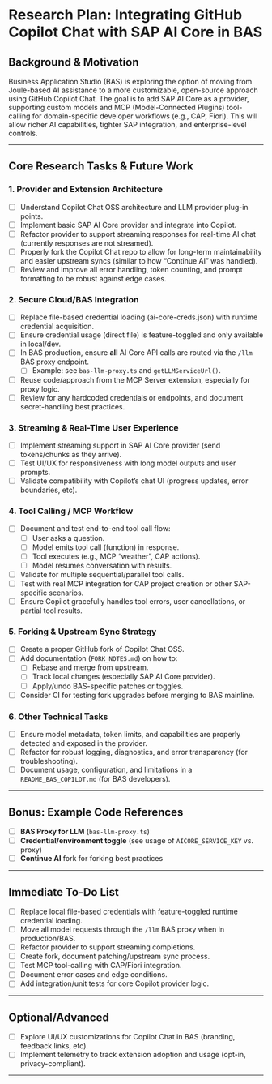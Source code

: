 # Research Plan: Integrating GitHub Copilot Chat with SAP AI Core in BAS

## Background & Motivation

Business Application Studio (BAS) is exploring the option of moving from Joule-based AI assistance to a more customizable, open-source approach using GitHub Copilot Chat.
The goal is to add SAP AI Core as a provider, supporting custom models and MCP (Model-Connected Plugins) tool-calling for domain-specific developer workflows (e.g., CAP, Fiori).
This will allow richer AI capabilities, tighter SAP integration, and enterprise-level controls.

---

## Core Research Tasks & Future Work

### 1. Provider and Extension Architecture

- [ ] Understand Copilot Chat OSS architecture and LLM provider plug-in points.
- [ ] Implement basic SAP AI Core provider and integrate into Copilot.
- [ ] Refactor provider to support streaming responses for real-time AI chat (currently responses are not streamed).
- [ ] Properly fork the Copilot Chat repo to allow for long-term maintainability and easier upstream syncs (similar to how “Continue AI” was handled).
- [ ] Review and improve all error handling, token counting, and prompt formatting to be robust against edge cases.

### 2. Secure Cloud/BAS Integration

- [ ] Replace file-based credential loading (ai-core-creds.json) with runtime credential acquisition.
- [ ] Ensure credential usage (direct file) is feature-toggled and only available in local/dev.
- [ ] In BAS production, ensure **all** AI Core API calls are routed via the `/llm` BAS proxy endpoint.
    - [ ] Example: see `bas-llm-proxy.ts` and `getLLMServiceUrl()`.
- [ ] Reuse code/approach from the MCP Server extension, especially for proxy logic.
- [ ] Review for any hardcoded credentials or endpoints, and document secret-handling best practices.

### 3. Streaming & Real-Time User Experience

- [ ] Implement streaming support in SAP AI Core provider (send tokens/chunks as they arrive).
- [ ] Test UI/UX for responsiveness with long model outputs and user prompts.
- [ ] Validate compatibility with Copilot’s chat UI (progress updates, error boundaries, etc).

### 4. Tool Calling / MCP Workflow

- [ ] Document and test end-to-end tool call flow:
    - [ ] User asks a question.
    - [ ] Model emits tool call (function) in response.
    - [ ] Tool executes (e.g., MCP “weather”, CAP actions).
    - [ ] Model resumes conversation with results.
- [ ] Validate for multiple sequential/parallel tool calls.
- [ ] Test with real MCP integration for CAP project creation or other SAP-specific scenarios.
- [ ] Ensure Copilot gracefully handles tool errors, user cancellations, or partial tool results.

### 5. Forking & Upstream Sync Strategy

- [ ] Create a proper GitHub fork of Copilot Chat OSS.
- [ ] Add documentation (`FORK_NOTES.md`) on how to:
    - [ ] Rebase and merge from upstream.
    - [ ] Track local changes (especially SAP AI Core provider).
    - [ ] Apply/undo BAS-specific patches or toggles.
- [ ] Consider CI for testing fork upgrades before merging to BAS mainline.

### 6. Other Technical Tasks

- [ ] Ensure model metadata, token limits, and capabilities are properly detected and exposed in the provider.
- [ ] Refactor for robust logging, diagnostics, and error transparency (for troubleshooting).
- [ ] Document usage, configuration, and limitations in a `README_BAS_COPILOT.md` (for BAS developers).

---

## Bonus: Example Code References

- [ ] **BAS Proxy for LLM** (`bas-llm-proxy.ts`)
- [ ] **Credential/environment toggle** (see usage of `AICORE_SERVICE_KEY` vs. proxy)
- [ ] **Continue AI** fork for forking best practices

---

## Immediate To-Do List

- [ ] Replace local file-based credentials with feature-toggled runtime credential loading.
- [ ] Move all model requests through the `/llm` BAS proxy when in production/BAS.
- [ ] Refactor provider to support streaming completions.
- [ ] Create fork, document patching/upstream sync process.
- [ ] Test MCP tool-calling with CAP/Fiori integration.
- [ ] Document error cases and edge conditions.
- [ ] Add integration/unit tests for core Copilot provider logic.

---

## Optional/Advanced

- [ ] Explore UI/UX customizations for Copilot Chat in BAS (branding, feedback links, etc).
- [ ] Implement telemetry to track extension adoption and usage (opt-in, privacy-compliant).

---

